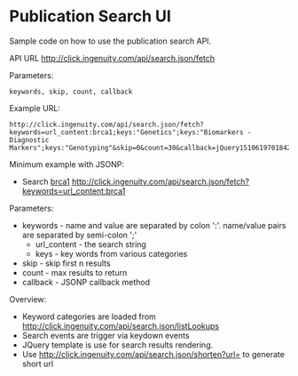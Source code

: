 # Publication Search UI

Sample code on how to use the publication search API.

API URL http://click.ingenuity.com/api/search.json/fetch

Parameters:

    keywords, skip, count, callback
    
Example URL:

    http://click.ingenuity.com/api/search.json/fetch?keywords=url_content:brca1;keys:"Genetics";keys:"Biomarkers - Diagnostic Markers";keys:"Genotyping"&skip=0&count=30&callback=jQuery1510619701842777431_1349714216462
    
Minimum example with JSONP:
    
[brca1]: http://click.ingenuity.com/api/search.json/fetch?keywords=url_content:brca1

* Search [brca1] http://click.ingenuity.com/api/search.json/fetch?keywords=url_content:brca1

Parameters:

* keywords - name and value are separated by colon ':'.  name/value pairs are separated by semi-colon ';'
    * url_content - the search string
    * keys - key words from various categories
* skip - skip first n results
* count - max results to return
* callback - JSONP callback method

Overview:

* Keyword categories are loaded from http://click.ingenuity.com/api/search.json/listLookups
* Search events are trigger via keydown events
* JQuery template is use for search results rendering.
* Use http://click.ingenuity.com/api/search.json/shorten?url= to generate short url